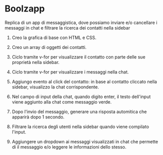 Boolzapp
===

Replica di un app di messaggistica, dove possiamo inviare e/o cancellare i messaggi in chat e filtrare la ricerca dei contatti nella sidebar

1. Creo la grafica di base con HTML e CSS.

2. Creo un array di oggetti dei contatti.

3. Ciclo tramite v-for per visualizzare il contatto con parte delle sue proprietà nella sidebar.

4. Ciclo tramite v-for per visualizzare i messaggi nella chat.

5. Aggiungo evento al click del contatto: in base al contatto cliccato nella sidebar, visualizzo la chat corrispondente.

6. Nel campo di input della chat, quando digito enter, il testo dell'input viene aggiunto alla chat come messaggio verde.

7. Dopo l'invio del messaggio, generare una risposta automitica che apparirà dopo 1 secondo.

8. Filtrare la ricerca degli utenti nella sidebar quando viene compilato l'input.

9. Aggiungere un dropdown ai messaggi visualizzati in chat che permette di  il messaggio e/o leggere le informazioni dello stesso.